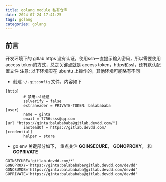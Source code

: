 ```yaml
---
title: golang module 私有仓库
date: 2024-07-24 17:41:25
tags: golang
categories: golang
---
```


## 前言
开发环境下的 gitlab https 没有认证，使用ssh一直提示输入密码，所以需要使用 access token的方式，总之关键点就是 access token，https和ssl，还有默认配置文件
注意: 以下环境实在 ubuntu 上操作的，其他环境可能略有不同

- 创建 `~/.gitconfig` 文件，内容如下
```
[http]
        # 禁用ssl验证
        sslverify = false
        extraheader = PRIVATE-TOKEN: balabababa
[user]
        name = ginta
        email = 7756ssss@qq.com
[url "https://ginta:balabababa@gitlab.devdd.com/"]
        insteadOf = https://gitlab.devdd.com/
[credential]
        helper = store
```

- go env 关键部分如下， 重点关注 **GOINSECURE**， **GONOPROXY**， 和**GOPRIVATE**
```
GOINSECURE='gitlab.devdd.com/*'
GONOPROXY='https://ginta:balabababa@gitlab.devdd.com/devdd'
GONOSUMDB='https://ginta:balabababa@gitlab.devdd.com/devdd'
GOPRIVATE='https://ginta:balabababa@gitlab.devdd.com/devdd'
```